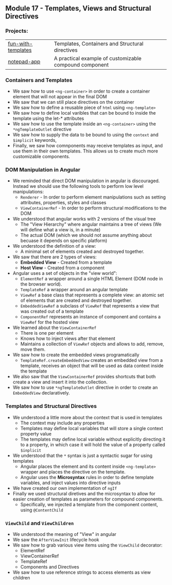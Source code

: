 ## Module 17 -  Templates, Views and Structural Directives

### Projects:
|     |     |
| --- | --- |
| [fun-with-templates](./projects/fun-with-templates/) | Templates, Containers and Structural directives |
| [notepad-app](./projects/notepad-app/) | A practical example of customizable compound component |

### Containers and Templates
* We saw how to use `<ng-container>` in order to create a container element that will not appear in the final DOM
* We saw that we can still place directives on the container
* We saw how to define a reusable piece of `html` using `<ng-template>`
* We saw how to define local varibles that can be bound to inside the template using the let-* attributes
* We saw how to use the template inside an `<ng-container>` using the `*ngTemplateOutlet` directive
* We saw how to supply the data to be bound to using the `context` and `$implicit` keywords,
* Finally, we saw how comnponents may receive templates as input, and use them in their own templates. This allows us to create much more customizable components.

### DOM Manipulation in Angular
* We reminded that direct DOM manipulation in angular is discouraged. Instead we should use the following tools to perform low level manipulations:
    - `Renderer` - In order to perform element manipulations such as setting attributes, properties, styles and classes
    - `ViewContainerRef` - In order to perform structural modifications to the DOM
* We understood that angular works with 2 versions of the visual tree
    - The "View Hierarchy" where angular maintains a tree of views (We will define what a view is, in a minute)
    - The actual DOM (which we should not assume anything about becuase it depends on specific platform)
* We understood the definition of a view: 
    - A minimal set of elements created and destroyed together. 
* We saw that there are 2 types of views:
    - **Embedded View** - Created from a template
    - **Host View** - Created from a component
* Angular uses a set of objects in the "view world":
    - `ElementRef` a wrapper around a single HTML Element (DOM node in the browser world).
    - `TemplateRef` a wrapper around an angular template
    - `ViewRef` a base class that represents a complete view: an atomic set of elements that are created and destroyed together.
    - `EmbeddedViewRef` a subclass of `ViewRef` that represents a view that was created out of a template
    - `ComponentRef` represents an instance of component and contains a `ViewRef` for the hosted view
* We learned about the `ViewContainerRef`
    - There is one per element
    - Knows how to inject views after that element
    - Maintains a collection of `ViewRef` objects and allows to add, remove, move them.
* We saw how to create the embedded views programatically
    - `TemplateRef.createEmbeddedView` creates an embedded view from a template, receives an object that will be used as data context inside the template
* We also saw that the `ViewContainerRef` provides shortcuts that both create a view and insert it into the collection.
* We saw how to use `*ngTemplateOutlet` directive in order to create an `EmbeddedView` declaratively.

### Templates and Structural Directives
* We understood a little more about the context that is used in templates
    - The context may include any properties
    - Templates may define local variables that will store a single context property value
    - The templates may define local variable without explicitly directing it to a property, in which case it will hold the value of a property called `$inplicit`
* We understood that the `*` syntax is just a syntactic sugar for using templates
    - Angular places the element and its content inside `<ng-template>` wrapper and places the directive on the template.
    - Angular uses the **Microsyntax** rules in order to define template variables, and inject values into directive inputs
* We have created our own implementation of `ngIf`
* Finally we used structural diretives and the microsyntax to allow for easier creation of templates as parameters for compound components.
    - Specifically, we injected a template from the component content, using `@ContentChild`

### `ViewChild` and `ViewChildren`
* We understood the meaning of "View" in angular
* We saw the `AfterViewInit` lifecycle hook
* We saw how to grab various view items using the `ViewChild` decorator:
    * ElementRef
    * ViewContainerRef
    * TemplateRef
    * Components and Directives
* We saw how to use reference strings to access elements as view children
